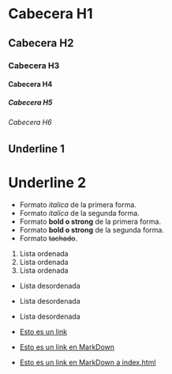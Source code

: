 # Cabecera H1
## Cabecera H2
### Cabecera H3
#### Cabecera H4
##### Cabecera H5
###### Cabecera H6

Underline 1
-----------

Underline 2
===========

- Formato *italica* de la primera forma.
- Formato _italica_ de la segunda forma.
- Formato **bold o strong** de la primera forma.
- Formato __bold o strong__ de la segunda forma.
- Formato ~~tachado~~.

1. Lista ordenada
2. Lista ordenada
3. Lista ordenada

- Lista desordenada
- Lista desordenada
- Lista desordenada

- <a href="https://www.google.es">Esto es un link</a>
- [Esto es un link en MarkDown](https://www.google.es)
- [Esto es un link en MarkDown a index.html](index.html)